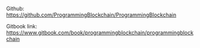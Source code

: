 Github: https://github.com/ProgrammingBlockchain/ProgrammingBlockchain

Gitbook link: https://www.gitbook.com/book/programmingblockchain/programmingblockchain